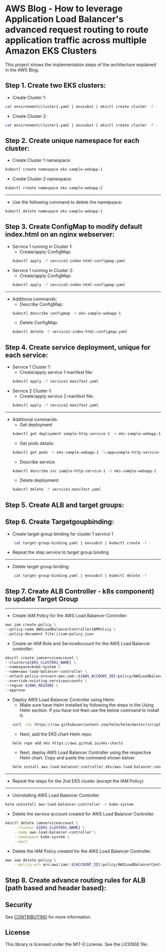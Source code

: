 # AWS Blog - How to leverage Application Load Balancer's advanced request routing to route application traffic across multiple Amazon EKS Clusters

This project shows the implementation steps of the architecture explained in the AWS Blog.

## Step 1. Create two EKS clusters:

- Create Cluster 1:
```bash
cat environment/cluster1.yaml | envsubst | eksctl create cluster -f -
```

- Create Cluster 2:
```bash
cat environment/cluster1.yaml | envsubst | eksctl create cluster -f -
```
## Step 2. Create unique namespace for each cluster:

- Create Cluster 1 namespace:
```bash
kubectl create namespace eks-sample-webapp-1
```

- Create Cluster 2 namespace:
```bash
kubectl create namespace eks-sample-webapp-2
```
---
- Use the following command to delete the namepsace:
```bash
kubectl delete namespace eks-sample-webapp-1
```
## Step 3. Create ConfigMap to modify default index.html on an nginx webserver:

- Service 1 running in Cluster 1: 
    - Create/apply ConfigMap:
    ```bash
    kubectl apply -f service1-index-html-configmap.yaml
    ```
- Service 1 running in Cluster 2: 
    - Create/apply ConfigMap:
    ```bash
    kubectl apply -f service2-index-html-configmap.yaml
    ```
---
- Additiona commands:
    - Describe ConfigMap:
    ```bash
    kubectl describe configmap -n eks-sample-webapp-1
    ```
    - Delete ConfigMap:
    ```bash
    kubectl delete -f service1-index-html-configmap.yaml
    ```
## Step 4. Create service deployment, unique for each service:

- Service 1 Cluster 1:
    - Create/apply service 1 manifest file:
    ```bash
    kubectl apply -f service1-manifest.yaml
    ```
- Service 2 Cluster 1:
    - Create/apply service 2 manifest file:
    ```bash
    kubectl apply -f service2-manifest.yaml
    ```
---
- Additional commands:
    - Get deployment
    ```bash
    kubectl get deployment sample-http-service-1 -n eks-sample-webapp-1
    ```
    - Get pods details:
    ```bash
    kubectl get pods -n eks-sample-webapp-1 -l=app=sample-http-service-1 -o wide
    ```
    - Describe service:
    ```bash
    kubectl describe svc sample-http-service-1 -n eks-sample-webapp-1
    ```
    - Delete deployment:
    ```bash
    kubectl delete -f service1-manifest.yaml
    ```        

## Step 5.  Create ALB and target groups:

## Step 6.  Create Targetgoupbinding:

- Create target group binding for cluster 1 service 1
```bash
	cat target-group-binding.yaml | envsubst | kubectl create -f -
```

- Repeat the step service to target group binding

---
- Delete target group binding:
```bash
	cat target-group-binding.yaml | envsubst | kubectl delete -f -
```

## Step 7. Create ALB Controller - k8s component) to update Target Group

---
* Create IAM Policy for the AWS Load Balancer Controller:

```bash
aws iam create-policy \
--policy-name AWSLoadBalancerControllerIAMPolicy \
--policy-document file://iam-policy.json
```
* Create an IAM Role and ServiceAccount for the AWS Load Balancer controller:
```bash
eksctl create iamserviceaccount \
--cluster=${EKS_CLUSTER1_NAME} \
--namespace=kube-system \
--name=aws-load-balancer-controller \
--attach-policy-arn=arn:aws:iam::${AWS_ACCOUNT_ID}:policy/AWSLoadBalancerControllerIAMPolicy \
--override-existing-serviceaccounts \
--region ${AWS_REGION} \
--approve
```
* Deploy AWS Load Balancer Controller using Helm:
    * Make sure have Helm installed by following the steps in the Using Helm section. If you have not then use the below command to install it:
    ```bash
    curl -sSL https://raw.githubusercontent.com/helm/helm/master/scripts/get-helm-3 | bash
    ```
    * Next, add the EKS chart Helm repo:
    ```bash
    helm repo add eks https://aws.github.io/eks-charts
    ```
    * Next, deploy AWS Load Balancer Controller using the respective Helm chart. Copy and paste the command shown below:
    ```bash
    helm install aws-load-balancer-controller eks/aws-load-balancer-controller -n kube-system --set clusterName=${EKS_CLUSTER1_NAME} --set serviceAccount.create=false --set serviceAccount.name=aws-load-balancer-controller
    ```
---
- Repeat the steps for the 2nd EKS cluster (except the IAM Policy)

---
- Uninstalling AWS Load Balancer Controller

```bash
helm uninstall aws-load-balancer-controller -n kube-system
```

- Delete the service account created for AWS Load Balancer Controller.
```bash
eksctl delete iamserviceaccount \
    --cluster ${EKS_CLUSTER1_NAME} \
    --name aws-load-balancer-controller \
    --namespace kube-system \
    --wait
```

- Delete the IAM Policy created for the AWS Load Balancer Controller.
```bash
aws iam delete-policy \
    --policy-arn arn:aws:iam::${ACCOUNT_ID}:policy/AWSLoadBalancerControllerIAMPolicy
```
## Step 8. Create advance routing rules for ALB (path based and header based):


## Security

See [CONTRIBUTING](CONTRIBUTING.md#security-issue-notifications) for more information.

## License

This library is licensed under the MIT-0 License. See the LICENSE file.

